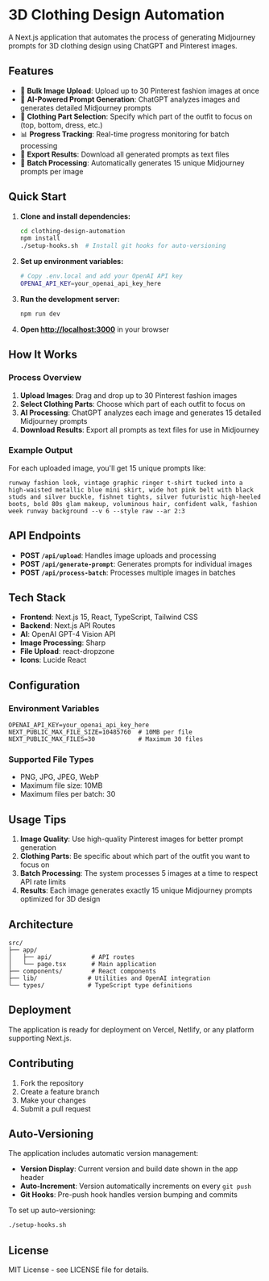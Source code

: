 # 3D Clothing Design Automation

A Next.js application that automates the process of generating Midjourney prompts for 3D clothing design using ChatGPT and Pinterest images.

## Features

- 📸 **Bulk Image Upload**: Upload up to 30 Pinterest fashion images at once
- 🤖 **AI-Powered Prompt Generation**: ChatGPT analyzes images and generates detailed Midjourney prompts
- 🎯 **Clothing Part Selection**: Specify which part of the outfit to focus on (top, bottom, dress, etc.)
- 📊 **Progress Tracking**: Real-time progress monitoring for batch processing
- 💾 **Export Results**: Download all generated prompts as text files
- 🔄 **Batch Processing**: Automatically generates 15 unique Midjourney prompts per image

## Quick Start

1. **Clone and install dependencies:**
   ```bash
   cd clothing-design-automation
   npm install
   ./setup-hooks.sh  # Install git hooks for auto-versioning
   ```

2. **Set up environment variables:**
   ```bash
   # Copy .env.local and add your OpenAI API key
   OPENAI_API_KEY=your_openai_api_key_here
   ```

3. **Run the development server:**
   ```bash
   npm run dev
   ```

4. **Open [http://localhost:3000](http://localhost:3000)** in your browser

## How It Works

### Process Overview

1. **Upload Images**: Drag and drop up to 30 Pinterest fashion images
2. **Select Clothing Parts**: Choose which part of each outfit to focus on
3. **AI Processing**: ChatGPT analyzes each image and generates 15 detailed Midjourney prompts
4. **Download Results**: Export all prompts as text files for use in Midjourney

### Example Output

For each uploaded image, you'll get 15 unique prompts like:

```
runway fashion look, vintage graphic ringer t-shirt tucked into a high-waisted metallic blue mini skirt, wide hot pink belt with black studs and silver buckle, fishnet tights, silver futuristic high-heeled boots, bold 80s glam makeup, voluminous hair, confident walk, fashion week runway background --v 6 --style raw --ar 2:3
```

## API Endpoints

- **POST `/api/upload`**: Handles image uploads and processing
- **POST `/api/generate-prompt`**: Generates prompts for individual images
- **POST `/api/process-batch`**: Processes multiple images in batches

## Tech Stack

- **Frontend**: Next.js 15, React, TypeScript, Tailwind CSS
- **Backend**: Next.js API Routes
- **AI**: OpenAI GPT-4 Vision API
- **Image Processing**: Sharp
- **File Upload**: react-dropzone
- **Icons**: Lucide React

## Configuration

### Environment Variables

```env
OPENAI_API_KEY=your_openai_api_key_here
NEXT_PUBLIC_MAX_FILE_SIZE=10485760  # 10MB per file
NEXT_PUBLIC_MAX_FILES=30            # Maximum 30 files
```

### Supported File Types

- PNG, JPG, JPEG, WebP
- Maximum file size: 10MB
- Maximum files per batch: 30

## Usage Tips

1. **Image Quality**: Use high-quality Pinterest images for better prompt generation
2. **Clothing Parts**: Be specific about which part of the outfit you want to focus on
3. **Batch Processing**: The system processes 5 images at a time to respect API rate limits
4. **Results**: Each image generates exactly 15 unique Midjourney prompts optimized for 3D design

## Architecture

```
src/
├── app/
│   ├── api/           # API routes
│   └── page.tsx       # Main application
├── components/        # React components
├── lib/              # Utilities and OpenAI integration
└── types/            # TypeScript type definitions
```

## Deployment

The application is ready for deployment on Vercel, Netlify, or any platform supporting Next.js.

## Contributing

1. Fork the repository
2. Create a feature branch
3. Make your changes
4. Submit a pull request

## Auto-Versioning

The application includes automatic version management:

- **Version Display**: Current version and build date shown in the app header
- **Auto-Increment**: Version automatically increments on every `git push`
- **Git Hooks**: Pre-push hook handles version bumping and commits

To set up auto-versioning:
```bash
./setup-hooks.sh
```

## License

MIT License - see LICENSE file for details.
